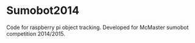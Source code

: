 Sumobot2014
===========

Code for raspberry pi object tracking. Developed for McMaster sumobot competition 2014/2015.
